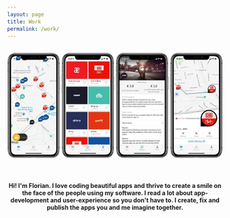 ```yaml
---
layout: page
title: Work
permalink: /work/
---
```


<br />
<div align="center">
    <img src="/assets/myscotty.jpg">
    <br />
    <br />
    <br />
    <h4>Hi! I'm Florian. I love coding beautiful apps and thrive to create a smile on the face of the people using my software. I read a lot about app-development and user-experience so you don't have to. I create, fix and publish the apps you and me imagine together. </h4>
    <br />
</div>
